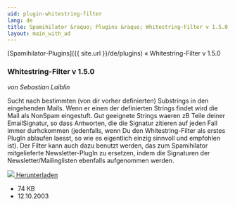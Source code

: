 ```yaml
---
uid: plugin-whitestring-filter
lang: de
title: Spamihilator &raquo; Plugins &raquo; Whitestring-Filter v 1.5.0
layout: main_with_ad
---
```


[Spamihilator-Plugins]({{ site.url }}/de/plugins) &laquo; Whitestring-Filter v 1.5.0

### Whitestring-Filter v 1.5.0

_von Sebastian Laiblin_

Sucht nach bestimmten (von dir vorher definierten) Substrings in den eingehenden Mails. Wenn er einen der definierten Strings findet wird die Mail als NonSpam eingestuft. Gut geeignete Strings waeren zB Teile deiner EmailSignatur, so dass Antworten, die die Signatur zitieren auf jeden Fall immer durhckommen (jedenfalls, wenn Du den Whitestring-Filter als erstes PlugIn ablaufen laesst, so wie es eigentlich einzig sinnvoll und empfohlen ist). Der Filter kann auch dazu benutzt werden, das zum Spamihilator mitgelieferte Newsletter-PlugIn zu ersetzen, indem die Signaturen der Newsletter/Mailinglisten ebenfalls aufgenommen werden.

<div class="downloadsection">
<a href="http://www.laiblin.de/download/download.php?id=whitestringfilter" class="radius button left" id="download-button"><img src="{{site.url}}/images/download-arrow.png"> Herunterladen</a>
<ul id="download-notes">
<li>74 KB</li>
<li>12.10.2003</li>
</ul>
</div>

